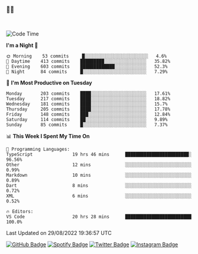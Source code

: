 ### 🤙🍺

<!-- <a href="https://github-readme-stats.vercel.app/api?username=hzak2xx&count_private=true&show_icons=true&theme=dracula">
  <img align="center" src="https://github-readme-stats.vercel.app/api?username=hzak2xx&count_private=true&show_icons=true&theme=dracula" />
</a>
</br> -->
</br>

<!--START_SECTION:waka-->
![Code Time](http://img.shields.io/badge/Code%20Time-1%2C763%20hrs%2046%20mins-blue)

**I'm a Night 🦉** 

```text
🌞 Morning    53 commits     █░░░░░░░░░░░░░░░░░░░░░░░░   4.6% 
🌆 Daytime    413 commits    █████████░░░░░░░░░░░░░░░░   35.82% 
🌃 Evening    603 commits    █████████████░░░░░░░░░░░░   52.3% 
🌙 Night      84 commits     █░░░░░░░░░░░░░░░░░░░░░░░░   7.29%

```
📅 **I'm Most Productive on Tuesday** 

```text
Monday       203 commits    ████░░░░░░░░░░░░░░░░░░░░░   17.61% 
Tuesday      217 commits    ████░░░░░░░░░░░░░░░░░░░░░   18.82% 
Wednesday    181 commits    ████░░░░░░░░░░░░░░░░░░░░░   15.7% 
Thursday     205 commits    ████░░░░░░░░░░░░░░░░░░░░░   17.78% 
Friday       148 commits    ███░░░░░░░░░░░░░░░░░░░░░░   12.84% 
Saturday     114 commits    ██░░░░░░░░░░░░░░░░░░░░░░░   9.89% 
Sunday       85 commits     █░░░░░░░░░░░░░░░░░░░░░░░░   7.37%

```


📊 **This Week I Spent My Time On** 

```text
💬 Programming Languages: 
TypeScript               19 hrs 46 mins      ████████████████████████░   96.56% 
Other                    12 mins             ░░░░░░░░░░░░░░░░░░░░░░░░░   0.99% 
Markdown                 10 mins             ░░░░░░░░░░░░░░░░░░░░░░░░░   0.89% 
Dart                     8 mins              ░░░░░░░░░░░░░░░░░░░░░░░░░   0.72% 
XML                      6 mins              ░░░░░░░░░░░░░░░░░░░░░░░░░   0.52%

🔥 Editors: 
VS Code                  20 hrs 28 mins      █████████████████████████   100.0%

```


 Last Updated on 29/08/2022 19:36:57 UTC
<!--END_SECTION:waka-->

[![GitHub Badge](https://img.shields.io/badge/GitHub-100000?style=for-the-badge&logo=github&logoColor=white)](https://github.com/hzak2xx)
[![Spotify Badge](https://img.shields.io/badge/Spotify-1ED760?&style=for-the-badge&logo=spotify&logoColor=white)](https://open.spotify.com/user/uf90s6sbbh75a1mt44clkhkvf)
[![Twitter Badge](https://img.shields.io/badge/Twitter-1DA1F2?style=for-the-badge&logo=twitter&logoColor=white)](https://twitter.com/hzak2xx)
[![Instagram Badge](https://img.shields.io/badge/Instagram-E4405F?style=for-the-badge&logo=instagram&logoColor=white)](https://www.instagram.com/hzak2xx/)
